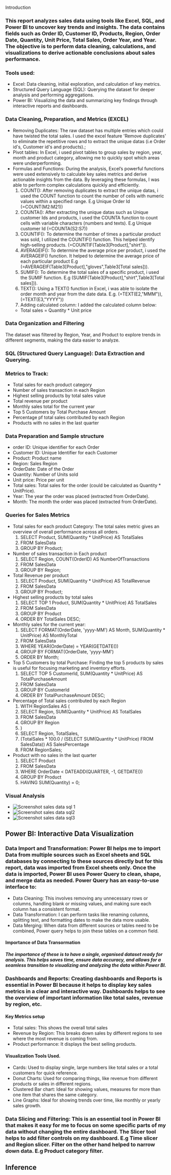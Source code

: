  Introduction
### This report analyzes sales data using tools like Excel, SQL, and Power BI to uncover key trends and insights. The data contains fields such as Order ID, Customer ID, Products, Region, Order Date, Quantity, Unit Price, Total Sales, Order Year, and Year. The objective is to perform data cleaning, calculations, and visualizations to derive actionable conclusions about sales performance.
### Tools used:
- Excel: Data cleaning, initial exploration, and calculation of key metrics.
- Structured Query Language (SQL): Querying the dataset for deeper analysis and performing aggregations.
- Power BI: Visualizing the data and summarizing key findings through interactive reports and dashboards.
### Data Cleaning, Preparation, and Metrics (EXCEL)
- Removing Duplicates: The raw dataset has multiple entries which could have twisted the total sales. I used the excel feature 'Remove duplicates' to eliminate the repetitive rows and to extract the unique datas (i.e Order id's, Customer id's and products).;
- Pivot tables: In Excel, i used pivot tables to group sales by region, year, month and product category, allowing me to quickly spot which areas were underperforming.
- Formulas and Functions: During the analysis, Excel’s powerful functions were used extensively to calculate key sales metrics and derive actionable insights from the data. By leveraging these formulas, I was able to perform complex calculations quickly and efficiently.
  1. COUNT(): After removing duplicates to extract the unique datas, i used the COUNT function to count the number of cells with numeric values within a specified range. E.g Unique Order Id  (=COUNT(M2:M21))
  2. COUNTA(): After extracting the unique datas such as Unique customer Ids and products, i used the COUNTA function to count cells with variable characters (numbers and texts). E.g Unique customer Id (=COUNTA(S2:S7))
  3. COUNTIF(): To determine the number of times a particular product was sold, I utilized the COUNTIF() function. This helped identify high-selling products. (=COUNTIF(Table3[Product],"shirt")).
  4. AVERAGEIF(): To determine the average price per product, i used the AVERAGEIF() function. It helped to determine the average price of each particular product E.g (=AVERAGEIF(Table3[Product],"gloves",Table3[Total sales])).
  5. SUMIF(): To determine the total sales of a specific product, i used the SUMIF function. E.g (SUMIF(Table3[Product],"shirt",Table3[Total sales])).
  6. TEXT(): Using a TEXT() function in Excel, i was able to isolate the order month and year from the date data. E.g. (=TEXT(E2,"MMM")), (=TEXT(E3,"YYYY"))
  7. Adding calculated column: I added the calculated column below:
  - Total sales = Quantity * Unit price
### Data Organization and Filtering
The dataset was filtered by Region, Year, and Product to explore trends in different segments, making the data easier to analyze.

### SQL (Structured Query Language): Data Extraction and Querying.
### Metrics to Track:
- Total sales for each product  category
- Number of sales transaction in each Region
- Highest selling products by total sales value
- Total revenue per product
- Monthly sales total for the current year
 - Top 5 Customers by Total Purchase Amount
- Percentage pf total sales contributed by each Region
- Products with no sales in the last quarter
### Data Preparation and Sample structure
- order ID: Unique identifier for each Order
- Customer ID: Unique Identifier for each Customer
- Product: Product name
- Region: Sales Region
- OrderDate: Date of the Order
- Quantity: Number of Units sold
- Unit price: Price per unit
- Total sales: Total sales for the order (could be calculated as Quantity * UnitPrice).
- Year: The year the order was placed (extracted from OrderDate).
- Month: The month the order was placed (extracted from OrderDate).
### Queries for Sales Metrics
- Total sales for each product Category: The total sales metric gives an overview of overall performance across all orders.
  1. SELECT Product, SUM(Quantity * UnitPrice) AS TotalSales
   2.  FROM SalesData
   3.  GROUP BY Product;
- Number of sales transaction in Each product
  1. SELECT Region, COUNT(OrderID) AS NumberOfTransactions
   2. FROM SalesData
   3. GROUP BY Region;
- Total Revenue per product
  1. SELECT Product, SUM(Quantity * UnitPrice) AS TotalRevenue
    2.  FROM SalesData
    3.  GROUP BY Product;
- Highest selling products by total sales
  1. SELECT TOP 1 Product, SUM(Quantity * UnitPrice) AS TotalSales
   2.  FROM SalesData
   3.   GROUP BY Product
   4.   ORDER BY TotalSales DESC;
- Monthly sales for the current year:
  1. SELECT FORMAT(OrderDate, 'yyyy-MM') AS Month, SUM(Quantity * UnitPrice) AS MonthlyTotal
   2.  FROM SalesData
   3.  WHERE YEAR(OrderDate) = YEAR(GETDATE())
   4.   GROUP BY FORMAT(OrderDate, 'yyyy-MM')
   5.  ORDER BY Month;
- Top 5 Customers by total Purchase: Finding the top 5 products by sales is useful for focusing marketing and inventory efforts.
  1. SELECT TOP 5 CustomerId, SUM(Quantity * UnitPrice) AS TotalPurchaseAmount
    2.  FROM SalesData
   3.   GROUP BY CustomerId
   4. ORDER BY TotalPurchaseAmount DESC;
- Percentage of Total sales contributed by each Region
  1. WITH RegionSales AS (
   2.   SELECT Region, SUM(Quantity * UnitPrice) AS TotalSales
   3.  FROM SalesData
   4.   GROUP BY Region
    5.   )
    6.  SELECT Region, TotalSales, 
     7.  (TotalSales * 100.0 / (SELECT SUM(Quantity * UnitPrice) FROM SalesData)) AS SalesPercentage
     8. FROM RegionSales;
- Product with no sales in the last quarter
  1. SELECT Product
   2.  FROM SalesData
    3. WHERE OrderDate < DATEADD(QUARTER, -1, GETDATE())
   4. GROUP BY Product
   5. HAVING SUM(Quantity) = 0;
### Visual Analysis
- ![Screenshot sales data sql 1](https://github.com/user-attachments/assets/d4a2889d-dc24-4e84-ad89-411b9c7a098f)
- ![Screenshot sales data sql2](https://github.com/user-attachments/assets/8f3f57fd-f438-40ad-8385-16c3ef8120ad)
- ![Screenshot sales data sql3](https://github.com/user-attachments/assets/4a714594-08a6-423f-85ec-87c3f8dcca91)
## Power BI: Interactive Data Visualization
### Data Import and Transformation: Power BI helps me to import Data from multiple sources such as Excel sheets and SQL databases by connecting to these sources directly but for this report, data was imported from Excel sheets only. Once the data is imported, Power BI uses Power Query to clean, shape, and merge data as needed. Power Query has an easy-to-use interface to:
- Data Cleaning: This involves removing any unnecessary rows or columns, handling blank or missing values, and making sure each column has a consistent format.
- Data Transformation: I can perform tasks like renaming columns, splitting text, and formatting dates to make the data more usable.
- Data Merging: When data from different sources or tables need to be combined, Power query helps to join these tables on a common field.
#### Importance of Data Transormation
##### The importance of these is to have a single, organised dataset ready for analysis. This helps saves time, ensure data accuracy, and allows for a seamless transition to visualizing and analyzing the data within Power BI.
### Dashboards and Reports: Creating dashboards and Reports is essential in Power BI because it helps to display key sales metrics in a clear and interactive way. Dashboards helps to see the overview of important information like total sales, revenue by region, etc. 
#### Key Metrics setup
- Total sales: This shows the overall total sales
- Revenue by Region: This breaks down sales by different regions to see where the most revenue is coming from.
- Product performance: It displays the best selling products.
#### Visualization Tools Used.
- Cards: Used to display single, large numbers like total sales or a total customers for quick reference.
- Donut Charts: Used for comparing things, like revenue from different products or sales in different regions.
- Clustered Bar chart: Ideal for showing values, measures for more than one item that shares the same category.
- Line Graphs: Ideal for showing trends over time, like monthly or yearly sales growth.
### Data Slicing and Filtering: This is an essential tool in Power BI that makes it easy for me to focus on some specific parts of my data without changing the entire dashboard. The Slicer tool helps to add filter controls on my dashboard. E.g Time slicer and Region slicer. Filter on the other hand helped to narrow down data. E.g Product category filter.
## Inference



